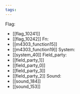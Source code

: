 ```yaml
---
tags:
---
```

Flag:
- [[flag_10241]]
- [[flag_10242]]
Fn:
- [[m4303_function15]]
- [[m4303_function19]]
System:
- [[system_40]]
Field_party:
- [[field_party_1]]
- [[field_party_0]]
- [[field_party_3]]
- [[field_party_2]]
Sound:
- [[sound_184]]
- [[sound_153]]
